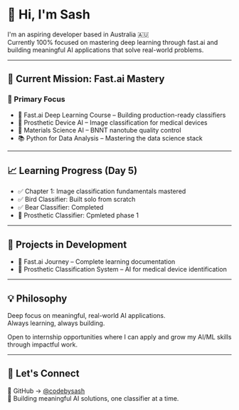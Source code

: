 # 👋 Hi, I'm Sash

I'm an aspiring developer based in Australia 🇦🇺  
Currently 100% focused on mastering deep learning through fast.ai and building meaningful AI applications that solve real-world problems.

---

## 🎯 Current Mission: Fast.ai Mastery

### 📌 Primary Focus
- 🤖 Fast.ai Deep Learning Course – Building production-ready classifiers  
- 🦿 Prosthetic Device AI – Image classification for medical devices  
- 🧪 Materials Science AI – BNNT nanotube quality control  
- 📚 Python for Data Analysis – Mastering the data science stack  

---

## 📈 Learning Progress (Day 5)

- ✅ Chapter 1: Image classification fundamentals mastered  
- ✅ Bird Classifier: Built solo from scratch  
- ✅ Bear Classifier: Completed 
- 🚀 Prosthetic Classifier: Cpmleted phase 1

---

## 🔬 Projects in Development

- 📖 Fast.ai Journey – Complete learning documentation  
- 🦿 Prosthetic Classification System – AI for medical device identification  

---

## 💡 Philosophy

Deep focus on meaningful, real-world AI applications.  
Always learning, always building.

Open to internship opportunities where I can apply and grow my AI/ML skills through impactful work.

---

## 🤝 Let's Connect

📂 GitHub → [@codebysash](https://github.com/codebysash)  
🧠 Building meaningful AI solutions, one classifier at a time.
